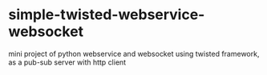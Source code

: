 # simple-twisted-webservice-websocket
mini project of python webservice and websocket using twisted framework, as a pub-sub server with http client 
